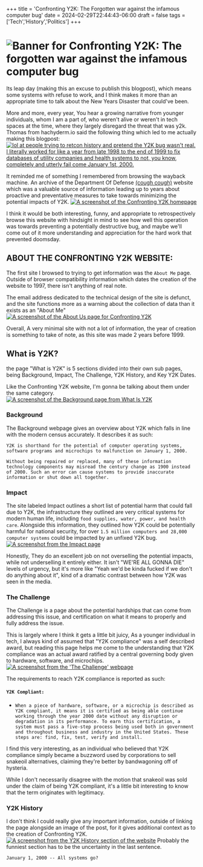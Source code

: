 +++
title = 'Confronting Y2K: The Forgotten war against the infamous computer bug'
date = 2024-02-29T22:44:43-06:00
draft = false
tags = ['Tech','History','Politics']
+++
# ![Banner for Confronting Y2K: The forgotten war against the infamous computer bug](/posts/y2k/banner.png)
Its leap day (making this an excuse to publish this blogpost), which means some systems with refuse to work, and I think makes it more than an appropriate time to talk about the New Years Disaster that could've been.
<!--more-->

More and more, every year, You hear a growing narrative from younger individuals, whom I am a part of, who weren't alive or weren't in tech spaces at the time, where they largely disregard the threat that was y2k. Thomas from hachyderm.io said the following thing which led to me actually making this blogpost:
[![lol at people trying to retcon history and pretend the Y2K bug wasn't real. I literally worked for like a year from late 1998 to the end of 1999 to fix databases of utility companies and health systems to not, you know, completely and utterly fail come January 1st, 2000.](/posts/y2k/ThomasPost.png)](https://hachyderm.io/@thomasfuchs/111682921557572060)

It reminded me of something I remembered from browsing the wayback machine. An archive of the Department Of Defense [(cough cough)](https://en.wikipedia.org/wiki/List_of_assigned_/8_IPv4_address_blocks#List_of_assigned_/8_blocks_to_the_United_States_Department_of_Defense) website which was a valuable source of information leading up to years about proactive and preventative measures to take towards minimizing the potential impacts of Y2K.
[![A screenshot of the Confronting Y2K homepage](/posts/y2k/homepage.png)](https://web.archive.org/web/20170930051316/http://archive.defense.gov/specials/y2k/)

I think it would be both interesting, funny, and appropriate to retrospectively browse this website with hindsight in mind to see how well this operation was towards preventing a potentially destructive bug, and maybe we'll come out of it more understanding and appreciation for the hard work that prevented doomsday.
## ABOUT THE CONFRONTING Y2K WEBSITE:
The first site I browsed to trying to get information was the `About Me` page. Outside of browser compatibility information which dates the creation of the website to 1997, there isn't anything of real note.

The email address dedicated to the technical design of the site is defunct, and the site functions more as a warning about the collection of data than it exists as an "About Me"
[![A screenshot of the About Us page for Confronting Y2K](/posts/y2k/aboutme.png)](https://web.archive.org/web/20170930140106fw_/http://archive.defense.gov/specials/y2k/misc_fabout.htm)

Overall, A very minimal site with not a lot of information, the year of creation is something to take of note, as this site was made 2 years before 1999.
## What is Y2K?
the page "What is Y2K" is 5 sections divided into their own sub pages, being Background, Impact, The Challenge, Y2K History, and Key Y2K Dates.

Like the Confronting Y2K website, I'm gonna be talking about them under the same category.
[![A screenshot of the Background page from What Is Y2K](/posts/y2k/WIY2Kbackground.png)](https://web.archive.org/web/20170930160440fw_/http://archive.defense.gov/specials/y2k/y2k_back.htm)
### Background
The Background webpage gives an overview about Y2K which falls in line with the modern census accurately. It describes it as such:

```Y2K is shorthand for the potential of computer operating systems, software programs and microchips to malfunction on January 1, 2000.```

```Without being repaired or replaced, many of these information technology components may misread the century change as 1900 instead of 2000. Such an error can cause systems to provide inaccurate information or shut down all together.```
### Impact
The site labeled Impact outlines a short list of potential harm that could fall due to Y2K, the infrastructure they outlined are very critical systems for modern human life, including `food supplies, water, power, and health care`. Alongside this information, they outlined how Y2K could be potentially harmful for national security, for over `1.5 million computers and 28,000 computer systems` could be impacted by an unfixed Y2K bug.
[![A screenshot from the Impact page](/posts/y2k/impact.png)](https://web.archive.org/web/20170930160439fw_/http://archive.defense.gov/specials/y2k/y2k_impact.htm)

Honestly, They do an excellent job on not overselling the potential impacts, while not underselling it entirely either. It isn't "WE'RE ALL GONNA DIE" levels of urgency, but it's more like "Yeah we'd be kinda fucked if we don't do anything about it", kind of a dramatic contrast between how Y2K was seen in the media.
### The Challenge
The Challenge is a page about the potential hardships that can come from addressing this issue, and certification on what it means to properly and fully address the issue.

This is largely where I think it gets a little bit juicy, As a younger individual in tech, I always kind of assumed that "Y2K compliance" was a self described award, but reading this page helps me come to the understanding that Y2K compliance was an actual award ratified by a central governing body given to hardware, software, and microchips.
[![A screenshot from the 'The Challenge' webpage](/posts/y2k/thechallenge.png)](https://web.archive.org/web/20170930160440fw_/http://archive.defense.gov/specials/y2k/y2k_chall.htm)

The requirements to reach Y2K compliance is reported as such:
#### ```Y2K Compliant:```
* ```When a piece of hardware, software, or a microchip is described as Y2K compliant, it means it is certified as being able continue working through the year 2000 date without any disruption or degradation in its performance. To earn this certification, a system must pass a five-step process being used both in government and throughout business and industry in the United States. These steps are: find, fix, test, verify and install.```

I find this very interesting, as an individual who believed that Y2K compliance simply became a buzzword used by corporations to sell snakeoil alternatives, claiming they're better by bandwagoning off of hysteria.

While I don't necessarily disagree with the motion that snakeoil was sold under the claim of being Y2K compliant, it's a little bit interesting to know that the term originates with legitimacy.
### Y2K History

I don't think I could really give any important information, outside of linking the page alongside an image of the post, for it gives additional context as to the creation of Confronting Y2K.
[![A screenshot from the Y2K History section of the website](/posts/y2k/history.png)](https://web.archive.org/web/20170930160439fw_/http://archive.defense.gov/specials/y2k/y2k_hist.htm)
Probably the funniest section has to be the uncertainty in the last sentence.

`January 1, 2000 -- All systems go?`
